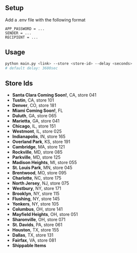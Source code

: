 ## Setup
Add a .env file with the following format
```dotenv
APP_PASSWORD = ...
SENDER = ...
RECIPIENT = ...
```
## Usage
```bash
python main.py <link> --store <store-id> --delay <seconds>
# default delay: 3600sec
```

## Store Ids

- **Santa Clara Coming Soon!**, CA, store 041
- **Tustin**, CA, store 101
- **Denver**, CO, store 181
- **Miami Coming Soon!**, FL
- **Duluth**, GA, store 065
- **Marietta**, GA, store 041
- **Chicago**, IL, store 151
- **Westmont**, IL, store 025
- **Indianapolis**, IN, store 165
- **Overland Park**, KS, store 191
- **Cambridge**, MA, store 121
- **Rockville**, MD, store 085
- **Parkville**, MD, store 125
- **Madison Heights**, MI, store 055
- **St. Louis Park**, MN, store 045
- **Brentwood**, MO, store 095
- **Charlotte**, NC, store 175
- **North Jersey**, NJ, store 075
- **Westbury**, NY, store 171
- **Brooklyn**, NY, store 115
- **Flushing**, NY, store 145
- **Yonkers**, NY, store 105
- **Columbus**, OH, store 141
- **Mayfield Heights**, OH, store 051
- **Sharonville**, OH, store 071
- **St. Davids**, PA, store 061
- **Houston**, TX, store 155
- **Dallas**, TX, store 131
- **Fairfax**, VA, store 081
- **Shippable Items**